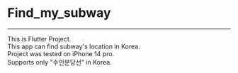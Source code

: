 # Find_my_subway
---
This is Flutter Project.  
This app can find subway's location in Korea.  
Project was tested on iPhone 14 pro.  
Supports only "수인분당선" in Korea.
